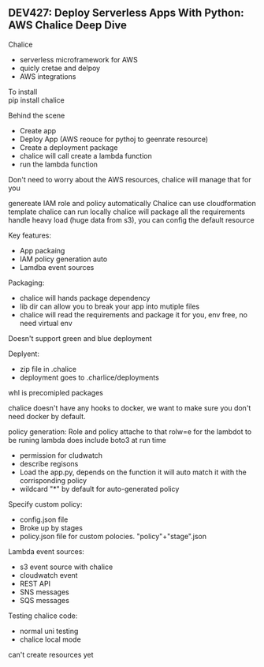 ## DEV427: Deploy Serverless Apps With Python: AWS Chalice Deep Dive

Chalice
  - serverless microframework for AWS
  - quicly cretae and delpoy
  - AWS integrations

To install  
pip install chalice

Behind the scene
- Create app
- Deploy App (AWS reouce for pythoj to geenrate resource)
- Create a deployment package
- chalice will call create a lambda function
- run the lambda function

Don't need to worry about the AWS resources, chalice will manage that for you


genereate IAM role and policy automatically
Chalice can use cloudformation template
chalice can run locally
chalice will package all the requirements
handle heavy load (huge data from s3), you can config the default resource

Key features:
- App packaing
- IAM policy generation auto
- Lamdba event sources

Packaging:
- chalice will hands package dependency
- lib dir can allow you to break your app into mutiple files
- chalice will read the requirements and package it for you, env free, no need virtual env

Doesn't support green and blue deployment

Deplyent:
- zip file in .chalice
- deployment goes to .charlice/deployments

whl is precomipled packages

chalice doesn't have any hooks to docker, we want to make sure you don't need docker by default.

policy generation:
Role and policy attache to that rolw=e for the lambdot to be runing
lambda does include boto3 at run time
  - permission for cludwatch
  - describe regisons
  - Load the app.py, depends on the function it will auto match it with the corrisponding policy
  - wildcard "*" by default for auto-generated policy

Specify custom policy:
  - config.json file
  - Broke up by stages
  - policy.json file for custom polocies. "policy"+"stage".json
  
Lambda event sources:
  - s3 event source with chalice
  - cloudwatch event
  - REST API
  - SNS messages
  - SQS messages

Testing chalice code:
  - normal uni testing
  - chalice local mode

can't create resources yet


